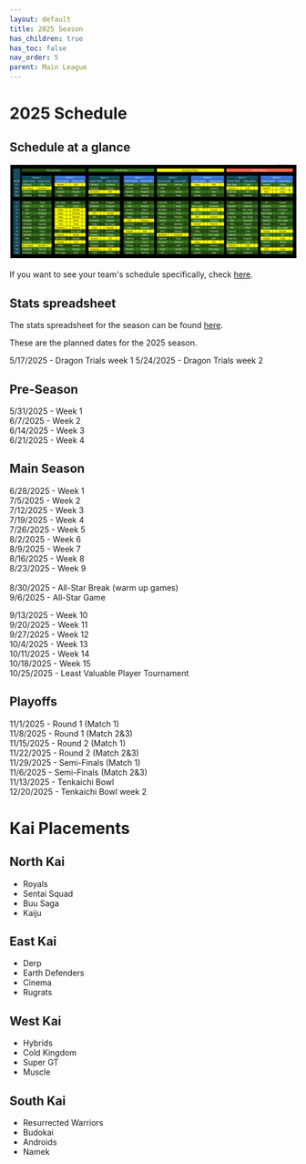 ```yaml
---
layout: default
title: 2025 Season
has_children: true
has_toc: false
nav_order: 5
parent: Main League
---
```


# 2025 Schedule


## Schedule at a glance

[![](./images/schedule.png) ](./images/schedule.png)

If you want to see your team's schedule specifically, check [here](./scheduleByTeam.md).

## Stats spreadsheet

The stats spreadsheet for the season can be found [here](./stats.md).

These are the planned dates for the 2025 season.

5/17/2025 - Dragon Trials week 1
5/24/2025 - Dragon Trials week 2

## Pre-Season

5/31/2025 - Week 1<br />
6/7/2025 - Week 2<br />
6/14/2025 - Week 3<br />
6/21/2025 - Week 4<br />

## Main Season
6/28/2025 - Week 1<br />
7/5/2025 - Week 2<br />
7/12/2025 - Week 3<br />
7/19/2025 - Week 4<br />
7/26/2025 - Week 5<br />
8/2/2025 - Week 6<br />
8/9/2025 - Week 7<br />
8/16/2025 - Week 8<br />
8/23/2025 - Week 9<br />
<br />
8/30/2025 - All-Star Break (warm up games)<br />
9/6/2025 - All-Star Game<br />

9/13/2025 - Week 10<br />
9/20/2025 - Week 11<br />
9/27/2025 - Week 12<br />
10/4/2025 - Week 13<br />
10/11/2025 - Week 14<br />
10/18/2025 - Week 15<br />
10/25/2025 - Least Valuable Player Tournament<br />

## Playoffs

11/1/2025 - Round 1 (Match 1)<br />
11/8/2025 - Round 1 (Match 2&3)<br />
11/15/2025 - Round 2 (Match 1)<br />
11/22/2025 - Round 2 (Match 2&3)<br />
11/29/2025 - Semi-Finals (Match 1)<br />
11/6/2025 - Semi-Finals (Match 2&3)<br />
11/13/2025 - Tenkaichi Bowl<br />
12/20/2025 - Tenkaichi Bowl week 2<br />


# Kai Placements

## North Kai
* Royals
* Sentai Squad
* Buu Saga
* Kaiju

## East Kai
* Derp
* Earth Defenders
* Cinema
* Rugrats

## West Kai
* Hybrids
* Cold Kingdom
* Super GT
* Muscle

## South Kai
* Resurrected Warriors
* Budokai
* Androids
* Namek
